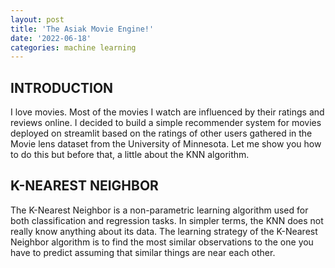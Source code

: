 ```yaml
---
layout: post
title: 'The Asiak Movie Engine!'
date: '2022-06-18'
categories: machine learning
---
```


<h2>INTRODUCTION</h2>
<p>I love movies. Most of the movies I watch are influenced by their ratings and reviews online. 
I decided to build a simple recommender system for movies deployed on streamlit based on the ratings of other users gathered in the Movie lens dataset from the University of Minnesota.
Let me show you how to do this but before that, a little about the KNN algorithm.</p>

<h2>K-NEAREST NEIGHBOR</h2>
<p>
  The K-Nearest Neighbor is a non-parametric learning algorithm used for both classification and regression tasks. 
  In simpler terms, the KNN does not really know anything about its data. 
  The learning strategy of the K-Nearest Neighbor algorithm is to find the most similar observations to the one you have to predict assuming that similar things are near each other.
</p>
